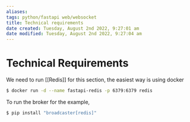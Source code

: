 ```yaml
---
aliases: 
tags: python/fastapi web/websocket
title: Technical requirements
date created: Tuesday, August 2nd 2022, 9:27:01 am
date modified: Tuesday, August 2nd 2022, 9:27:04 am
---
```


# Technical Requirements

We need to run [[Redis]] for this section, the easiest way is using docker

```bash
$ docker run -d --name fastapi-redis -p 6379:6379 redis
```

To run the broker for the example,

```bash
$ pip install "broadcaster[redis]"
```